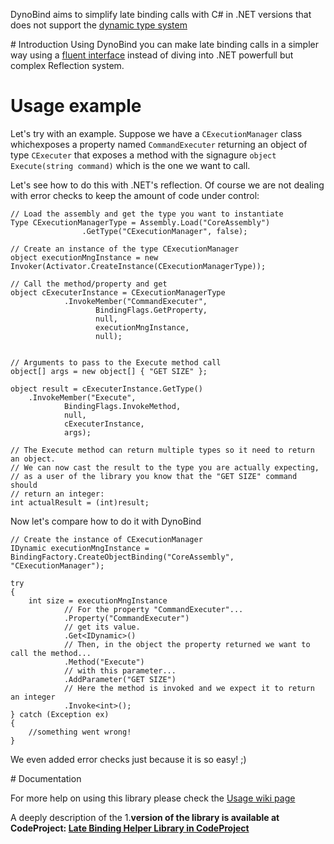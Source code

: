 DynoBind aims to simplify late binding calls with C# in .NET versions that does not support the [dynamic type system](https://msdn.microsoft.com/en-us/library/dd264736.aspx)

# Introduction
Using DynoBind you can make late binding calls in a simpler way using a [fluent interface](http://www.martinfowler.com/bliki/FluentInterface.html) instead of diving into .NET powerfull but complex Reflection system.


# Usage example
Let's try with an example. Suppose we have a `CExecutionManager` class whichexposes a property named `CommandExecuter` returning an object of type `CExecuter` that exposes a method  with the signagure `object Execute(string command)` which is the one we want to call. 

Let's see how to do this with .NET's reflection. Of course we are not dealing with error checks to keep the amount of code under control:

```
// Load the assembly and get the type you want to instantiate
Type CExecutionManagerType = Assembly.Load("CoreAssembly")
                .GetType("CExecutionManager", false);

// Create an instance of the type CExecutionManager
object executionMngInstance = new Invoker(Activator.CreateInstance(CExecutionManagerType));

// Call the method/property and get 
object cExecuterInstance = CExecutionManagerType
            .InvokeMember("CommandExecuter",
                   BindingFlags.GetProperty,
                   null,
                   executionMngInstance,
                   null);


// Arguments to pass to the Execute method call
object[] args = new object[] { "GET SIZE" };
 
object result = cExecuterInstance.GetType()
    .InvokeMember("Execute",
            BindingFlags.InvokeMethod,
            null,
            cExecuterInstance,
            args);
            
// The Execute method can return multiple types so it need to return an object.
// We can now cast the result to the type you are actually expecting, 
// as a user of the library you know that the "GET SIZE" command should 
// return an integer:
int actualResult = (int)result;
```


Now let's compare how to do it with DynoBind

```
// Create the instance of CExecutionManager
IDynamic executionMngInstance = BindingFactory.CreateObjectBinding("CoreAssembly", "CExecutionManager");

try
{
    int size = executionMngInstance
            // For the property "CommandExecuter"...
            .Property("CommandExecuter")
            // get its value.
            .Get<IDynamic>()
            // Then, in the object the property returned we want to call the method...
            .Method("Execute")
            // with this parameter...
            .AddParameter("GET SIZE")
            // Here the method is invoked and we expect it to return an integer
            .Invoke<int>();
} catch (Exception ex)
{
    //something went wrong!
}
```
We even added error checks just because it is so easy! ;)

# Documentation

For more help on using this library please check the [Usage wiki page](http://code.google.com/p/latebindinghelper/wiki/Usage)

A deeply description of the 1.**version of the library is available at CodeProject:
[Late Binding Helper Library in CodeProject](http://www.codeproject.com/KB/cs/LateBindingHelper.aspx)**
